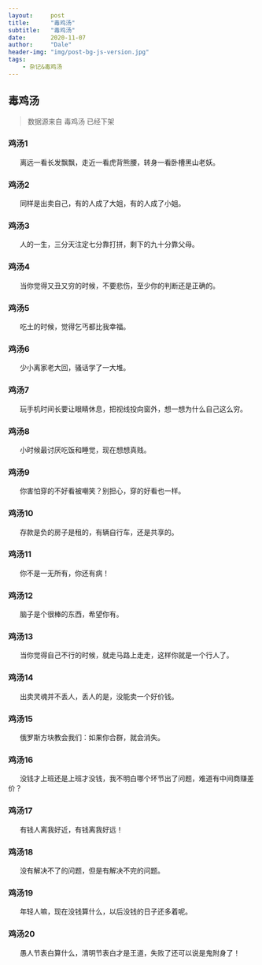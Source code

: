 ```yaml
---
layout:     post
title:      "毒鸡汤"
subtitle:   "毒鸡汤"
date:       2020-11-07
author:     "Dale"
header-img: "img/post-bg-js-version.jpg"
tags:
    - 杂记&毒鸡汤 
---
```


## 毒鸡汤
> 数据源来自 毒鸡汤 已经下架 

### 鸡汤1
&#160;&#160; &#160; &#160;离远一看长发飘飘，走近一看虎背熊腰，转身一看卧槽黑山老妖。

### 鸡汤2
&#160;&#160; &#160; &#160;同样是出卖自己，有的人成了大姐，有的人成了小姐。

### 鸡汤3
&#160;&#160; &#160; &#160;人的一生，三分天注定七分靠打拼，剩下的九十分靠父母。

### 鸡汤4
&#160;&#160; &#160; &#160;当你觉得又丑又穷的时候，不要悲伤，至少你的判断还是正确的。

### 鸡汤5
&#160;&#160; &#160; &#160;吃土的时候，觉得乞丐都比我幸福。

### 鸡汤6
&#160;&#160; &#160; &#160;少小离家老大回，骚话学了一大堆。

### 鸡汤7
&#160;&#160; &#160; &#160;玩手机时间长要让眼睛休息，把视线投向窗外，想一想为什么自己这么穷。

### 鸡汤8
&#160;&#160; &#160; &#160;小时候最讨厌吃饭和睡觉，现在想想真贱。

### 鸡汤9
&#160;&#160; &#160; &#160;你害怕穿的不好看被嘲笑？别担心，穿的好看也一样。

### 鸡汤10
&#160;&#160; &#160; &#160;存款是负的房子是租的，有辆自行车，还是共享的。

### 鸡汤11
&#160;&#160; &#160; &#160;你不是一无所有，你还有病！

### 鸡汤12
&#160;&#160; &#160; &#160;脑子是个很棒的东西，希望你有。

### 鸡汤13
&#160;&#160; &#160; &#160;当你觉得自己不行的时候，就走马路上走走，这样你就是一个行人了。

### 鸡汤14
&#160;&#160; &#160; &#160;出卖灵魂并不丢人，丢人的是，没能卖一个好价钱。

### 鸡汤15
&#160;&#160; &#160; &#160;俄罗斯方块教会我们：如果你合群，就会消失。

### 鸡汤16
&#160;&#160; &#160; &#160;没钱才上班还是上班才没钱，我不明白哪个环节出了问题，难道有中间商赚差价？

### 鸡汤17
&#160;&#160; &#160; &#160;有钱人离我好近，有钱离我好远！

### 鸡汤18
&#160;&#160; &#160; &#160;没有解决不了的问题，但是有解决不完的问题。

### 鸡汤19
&#160;&#160; &#160; &#160;年轻人嘛，现在没钱算什么，以后没钱的日子还多着呢。

### 鸡汤20
&#160;&#160; &#160; &#160;愚人节表白算什么，清明节表白才是王道，失败了还可以说是鬼附身了！
